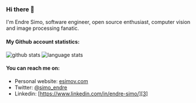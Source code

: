 ### Hi there 👋
I'm Endre Simo, software engineer, open source enthusiast, computer vision and image processing fanatic.

#### My Github account statistics:
![github stats](https://github-readme-stats.vercel.app/api?username=esimov&show_icons=true)
![language stats](https://github-readme-stats.vercel.app/api/top-langs/?username=esimov&layout=compact&langs_count=8&exclude_repo=flash-experiments)

#### You can reach me on:
- Personal website: [esimov.com][1]
- Twitter: [@simo_endre][2]
- Linkedin: [https://www.linkedin.com/in/endre-simo/][3]

[1]: https://esimov.com
[2]: https://twitter.com/simo_endre
[3]: https://www.linkedin.com/in/endre-simo/
